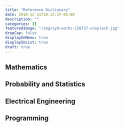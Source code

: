 ```yaml
---
title: "Reference Dictionary"
date: 2018-12-21T10:12:37-05:00
description: ""
categories: []
featuredImage: "/img/syd-wachs-120737-unsplash.jpg"
dropCap: false
displayInMenu: true
displayInList: true
draft: true
---
```


## Mathematics

## Probability and Statistics

## Electrical Engineering

## Programming
